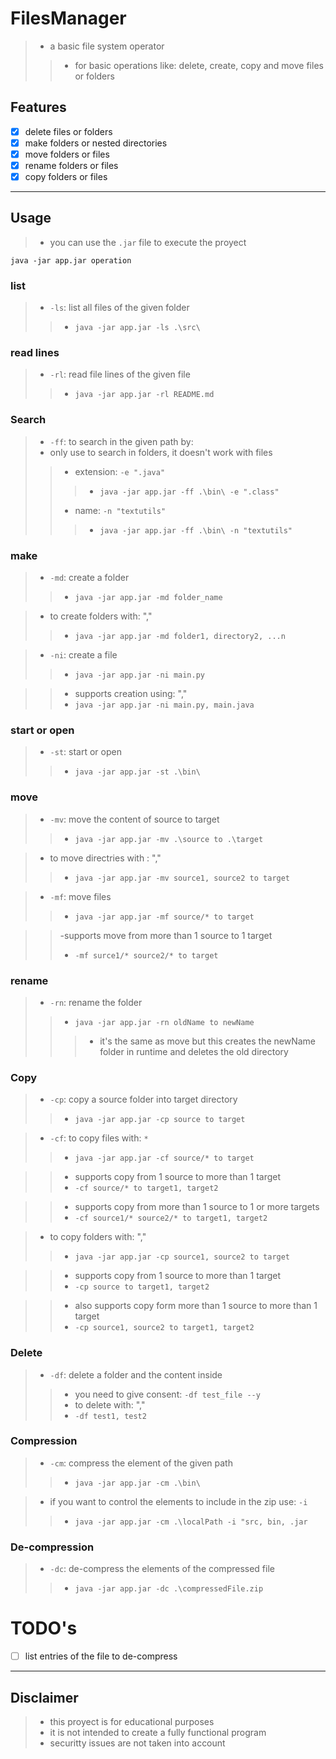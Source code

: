 # FilesManager
>- a basic file system operator
>>- for basic operations like: delete, create, copy and move files or folders

## Features
- [x] delete files or folders
- [x] make folders or nested directories
- [x] move folders or files
- [x] rename folders or files
- [x] copy folders or files

-------

## Usage

>- you can use the `.jar` file to execute the proyect
```shell
java -jar app.jar operation
```
### list

>- `-ls`: list all files of the given folder
>>- `java -jar app.jar -ls .\src\`

### read lines
>- `-rl`: read file lines of the given file
>>- `java -jar app.jar -rl README.md`

### Search

>- `-ff`: to search in the given path by:
>- only use to search in folders, it doesn't work with files
>>- extension: `-e ".java"`
>>>- `java -jar app.jar -ff .\bin\ -e ".class"`
>>- name: `-n "textutils"`
>>>- `java -jar app.jar -ff .\bin\ -n "textutils"`

### make

>- `-md`: create a folder
>>- `java -jar app.jar -md folder_name`

>- to create folders with: ","
>>- `java -jar app.jar -md folder1, directory2, ...n`

>- `-ni`: create a file
>>- `java -jar app.jar -ni main.py`

>>- supports creation using: ","
>>- `java -jar app.jar -ni main.py, main.java`

### start or open

>- `-st`: start or open
>>- `java -jar app.jar -st .\bin\`

### move

>- `-mv`: move the content of source to target
>>- `java -jar app.jar -mv .\source to .\target`

>- to move directries with : ","
>>- `java -jar app.jar -mv source1, source2 to target`


>- `-mf`: move files
>>- `java -jar app.jar -mf source/* to target`

>>-supports move from more than 1 source to 1 target
>>- `-mf surce1/* source2/* to target`

### rename

>- `-rn`: rename the folder
>>- `java -jar app.jar -rn oldName to newName`
>>>- it's the same as move but this creates the newName folder in runtime and deletes the old directory

### Copy

>- `-cp`: copy a source folder into target directory
>>- `java -jar app.jar -cp source to target`

>- `-cf`: to copy files with: `*`
>>- `java -jar app.jar -cf source/* to target`

>>- supports copy from 1 source to more than 1 target
>>- `-cf source/* to target1, target2`

>>- supports copy from more than 1 source to 1 or more targets
>>- `-cf source1/* source2/* to target1, target2`

>- to copy folders with: ","
>>- `java -jar app.jar -cp source1, source2 to target`

>>- supports copy from 1 source to more than 1 target
>>- `-cp source to target1, target2`

>>- also supports copy form more than 1 source to more than 1 target
>>- `-cp source1, source2 to target1, target2`

### Delete

>- `-df`: delete a folder and the content inside
>>- you need to give consent: `-df test_file --y`
>>- to delete with: ","
>>- `-df test1, test2`

### Compression

>- `-cm`: compress the element of the given path
>>- `java -jar app.jar -cm .\bin\`

>- if you want to control the elements to include in the zip use: `-i`
>>- `java -jar app.jar -cm .\localPath -i "src, bin, .jar`

### De-compression

>- `-dc`: de-compress the elements of the compressed file
>>- `java -jar app.jar -dc .\compressedFile.zip`
# TODO's 
- [ ] list entries of the file to de-compress

-------

## Disclaimer
>- this proyect is for educational purposes
>- it is not intended to create a fully functional program
>- securitty issues are not taken into account
